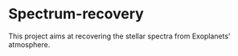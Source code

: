 # Spectrum-recovery
This project aims at recovering the stellar spectra from Exoplanets' atmosphere. 
